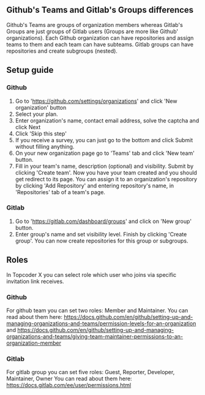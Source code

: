 
## Github's Teams and Gitlab's Groups differences

Github's Teams are groups of organization members whereas Gitlab's Groups are just groups of Gitlab users (Groups are more like Github' organizations).
Each Github organization can have repositories and assign teams to them and each team can have subteams.
Gitlab groups can have repositories and create subgroups (nested).

## Setup guide

### Github

1. Go to 'https://github.com/settings/organizations' and click 'New organization' button
2. Select your plan.
3. Enter organization's name, contact email address, solve the captcha and click Next
4. Click 'Skip this step'
5. If you receive a survey, you can just go to the bottom and click Submit without filling anything.
6. On your new organization page go to 'Teams' tab and click 'New team' button.
7. Fill in your team's name, description (optional) and visibility. Submit by clicking 'Create team'.
Now you have your team created and you should get redirect to its page.
You can assign it to an organization's repository by clicking 'Add Repository' and entering repository's name, in 'Repositories' tab of a team's page.

### Gitlab

1. Go to 'https://gitlab.com/dashboard/groups' and click on 'New group' button.
2. Enter group's name and set visibility level. Finish by clicking 'Create group'.
You can now create repositories for this group or subgroups.

## Roles

In Topcoder X you can select role which user who joins via specific invitation link receives.

### Github

For github team you can set two roles: Member and Maintainer.
You can read about them here: https://docs.github.com/en/github/setting-up-and-managing-organizations-and-teams/permission-levels-for-an-organization and https://docs.github.com/en/github/setting-up-and-managing-organizations-and-teams/giving-team-maintainer-permissions-to-an-organization-member

### Gitlab

For gitlab group you can set five roles: Guest, Reporter, Developer, Maintainer, Owner
You can read about them here: https://docs.gitlab.com/ee/user/permissions.html